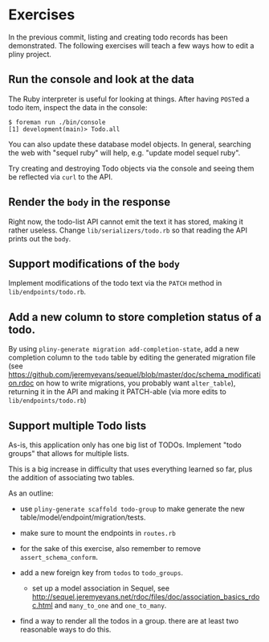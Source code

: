 # Exercises

In the previous commit, listing and creating todo records has been
demonstrated.  The following exercises will teach a few ways how to
edit a pliny project.

## Run the console and look at the data

The Ruby interpreter is useful for looking at things.  After having
`POST`ed a todo item, inspect the data in the console:

```
$ foreman run ./bin/console
[1] development(main)> Todo.all
```

You can also update these database model objects.  In general,
searching the web with "sequel ruby" will help, e.g. "update model
sequel ruby".

Try creating and destroying Todo objects via the console and seeing
them be reflected via `curl` to the API.

## Render the `body` in the response

Right now, the todo-list API cannot emit the text it has stored,
making it rather useless. Change `lib/serializers/todo.rb` so that
reading the API prints out the `body`.

## Support modifications of the `body`

Implement modifications of the todo text via the `PATCH` method in
`lib/endpoints/todo.rb`.

## Add a new column to store completion status of a todo.

By using `pliny-generate migration add-completion-state`, add a new
completion column to the `todo` table by editing the generated
migration file (see
https://github.com/jeremyevans/sequel/blob/master/doc/schema_modification.rdoc
on how to write migrations, you probably want `alter_table`),
returning it in the API and making it PATCH-able (via more edits to
`lib/endpoints/todo.rb`)

## Support multiple Todo lists

As-is, this application only has one big list of TODOs.  Implement
"todo groups" that allows for multiple lists.

This is a big increase in difficulty that uses everything learned so
far, plus the addition of associating two tables.

As an outline:

* use `pliny-generate scaffold todo-group` to make generate the new
  table/model/endpoint/migration/tests.
  
* make sure to mount the endpoints in `routes.rb`

* for the sake of this exercise, also remember to remove
  `assert_schema_conform`.

* add a new foreign key from `todos` to `todo_groups`.

  * set up a model association in Sequel, see
    http://sequel.jeremyevans.net/rdoc/files/doc/association_basics_rdoc.html
    and `many_to_one` and `one_to_many`.

* find a way to render all the todos in a group. there are at least
  two reasonable ways to do this.
